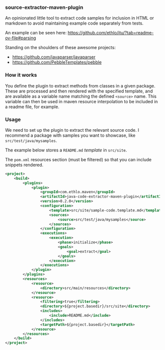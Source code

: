 ### source-extractor-maven-plugin

An opinionated little tool to extract code samples for inclusion in HTML or markdown to avoid maintaining example code separately from tests.

An example can be seen here: https://github.com/ethlo/itu/?tab=readme-ov-file#parsing

Standing on the shoulders of these awesome projects:
* https://github.com/javaparser/javaparser
* https://github.com/PebbleTemplates/pebble

### How it works
You define the plugin to extract methods from classes in a given package. These are processed and then rendered with the specified template,  and are available as a variable name matching the defined `<source>` name.
This variable can then be used in maven resource interpolation to be included in a readme file, for example.

### Usage

We need to set up the plugin to extract the relevant source code. I recommend a package with samples you want to showcase, like `src/test/java/mysamples`.

The example below stores a `README.md` _template_ in `src/site`.

The `pom.xml` resources section (must be filtered) so that you can include snippets rendered.
```xml
<project>
    <build>
        <plugins>
            <plugin>
                <groupId>com.ethlo.maven</groupId>
                <artifactId>java-code-extractor-maven-plugin</artifactId>
                <version>0.2.0</version>
                <configuration>
                    <template>src/site/sample-code.template.md</template>
                    <sources>
                        <source>src/test/java/mysamples</source>
                    </sources>
                </configuration>
                <executions>
                    <execution>
                        <phase>initialize</phase>
                        <goals>
                            <goal>extract</goal>
                        </goals>
                    </execution>
                </executions>
            </plugin>
        </plugins>
        <resources>
            <resource>
                <directory>src/main/resources</directory>
            </resource>
            <resource>
                <filtering>true</filtering>
                <directory>${project.basedir}/src/site</directory>
                <includes>
                    <include>README.md</include>
                </includes>
                <targetPath>${project.basedir}</targetPath>
            </resource>
        </resources>
    </build>
</project>
```

